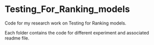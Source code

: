 # Testing_For_Ranking_models
Code for my research work on Testing for Ranking models.

Each folder contains the code for different experiment and associated readme file.
